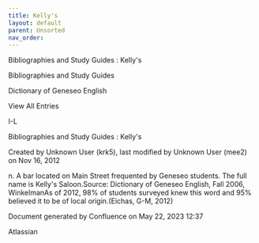 ```yaml
---
title: Kelly's
layout: default
parent: Unsorted
nav_order:
---
```


Bibliographies and Study Guides : Kelly's

Bibliographies and Study Guides

Dictionary of Geneseo English

View All Entries

I-L

Bibliographies and Study Guides : Kelly's

Created by  Unknown User (krk5), last modified by  Unknown User (mee2) on Nov 16, 2012

n. A bar located on Main Street frequented by Geneseo students. The full name is Kelly's Saloon.Source: Dictionary of Geneseo English, Fall 2006, WinkelmanAs of 2012, 98% of students surveyed knew this word and 95% believed it to be of local origin.(Eichas, G-M, 2012) 

Document generated by Confluence on May 22, 2023 12:37

Atlassian
